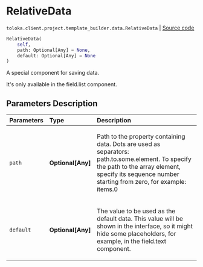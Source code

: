 # RelativeData
`toloka.client.project.template_builder.data.RelativeData` | [Source code](https://github.com/Toloka/toloka-kit/blob/v1.1.2/src/client/project/template_builder/data.py#L92)

```python
RelativeData(
    self,
    path: Optional[Any] = None,
    default: Optional[Any] = None
)
```

A special component for saving data.


It's only available in the field.list component.

## Parameters Description

| Parameters | Type | Description |
| :----------| :----| :-----------|
`path`|**Optional\[Any\]**|<p>Path to the property containing data. Dots are used as separators: path.to.some.element. To specify the path to the array element, specify its sequence number starting from zero, for example: items.0</p>
`default`|**Optional\[Any\]**|<p>The value to be used as the default data. This value will be shown in the interface, so it might hide some placeholders, for example, in the field.text component.</p>
